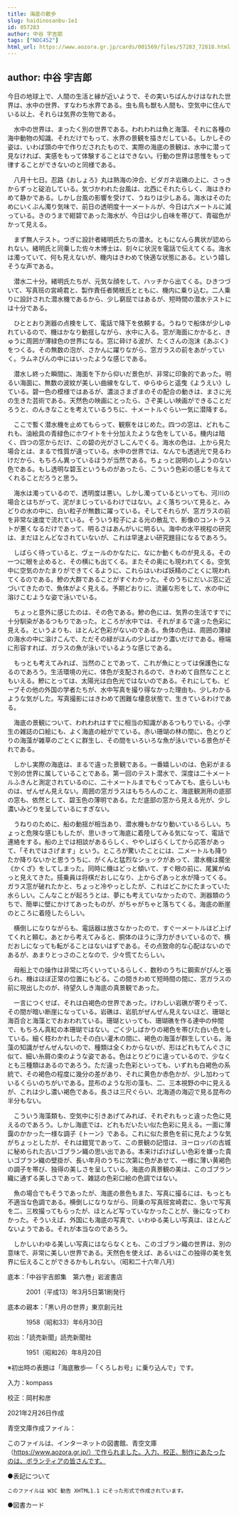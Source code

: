 ```yaml
---
title: 海底の散歩
slug: haidinosanbu-1e1
id: 057283
author: 中谷 宇吉郎
tags: ["NDC452"]
html_url: https://www.aozora.gr.jp/cards/001569/files/57283_72818.html
---
```


## author: 中谷 宇吉郎

今日の地球上で、人間の生活と縁が近いようで、その実いちばんかけはなれた世界は、水中の世界、すなわち水界である。虫も鳥も獣も人間も、空気中に住んでいる以上、それらは気界の生物である。

　水中の世界は、まったく別の世界である。われわれは魚と海藻、それに各種の海中動物の知識、それだけでもって、水界の景観を描きだしている。しかしその姿は、いわば頭の中で作りだされたもので、実際の海底の景観は、水中に潜って見なければ、実感をもって体験することはできない。行動の世界は思惟をもって律することができないのと同様である。

　八月十七日。忍路《おしょろ》丸は熱海の沖合、ビダガネ岩礁の上に、さっきからずっと碇泊している。気づかわれた台風は、北西にそれたらしく、海はきわめて静かである。しかし台風の影響を受けて、うねりは少しある。海水はそのためにいくぶん濁り気味で、前日の透明度十一メートルが、今日は六メートルに減っている。きのうまで紺碧であった海水が、今日は少し白味を帯びて、青磁色がかって見える。

　まず無人テスト。つぎに設計者緒明氏たちの潜水。ともになんら異状が認められない。緒明氏と同乗した佐々木博士は、刻々に状況を電話で伝えてくる。海水は濁っていて、何も見えないが、機内はきわめて快適な状態にある。という嬉しそうな声である。

　潜水二十分。緒明氏たちが、元気な顔をして、ハッチから出てくる。ひきつづいて、写真班の宮崎君と、製作責任者関根氏とともに、機内に乗り込む。二人乗りに設計された潜水機であるから、少し窮屈ではあるが、短時間の潜水テストには十分である。

　ひととおり測器の点検をして、電話で降下を依頼する。うねりで船体が少しゆれているので、機はかなり動揺しながら、水中に入る。窓が海面にかかると、きゅうに周囲が薄緑色の世界になる。窓に砕ける波が、たくさんの泡沫《あぶく》をつくる。その無数の泡が、さかんに躍りながら、窓ガラスの前をあがっていく。ラムネびんの中にはいったような感じである。

　潜水し終った瞬間に、海面を下から仰いだ景色が、非常に印象的であった。明るい海面に、無数の波紋が美しい曲線をなして、ゆらゆらと遥曳《ようえい》している。碧一色の模様ではあるが、濃淡さまざまのその配合の動きは、まさに光の生きた芸術である。天然色の映画にとったら、さぞ美しい映画ができることだろうと、のんきなことを考えているうちに、十メートルぐらい一気に潜降する。

　ここで暫く潜水機を止めてもらって、観察をはじめた。四つの窓は、どれもこれも、油絵具の青緑色にホワイトを十分加えたような色をしている。機内は暗く、四つの窓からだけ、この碧の光がさしこんでくる。海水の色は、上から見た場合とは、まるで性質が違っている。水中の世界では、なんでも透過光で見るわけだから、もちろん異っているほうが当然である。ちょっと説明のしようのない色である。もし透明な碧玉というものがあったら、こういう色彩の感じを与えてくれることだろうと思う。

　海水は濁っているので、透明度は悪い。しかし濁っているといっても、河川の場合とはちがって、泥がまじっているわけではない。よく落ちついて見ると、みどりの水の中に、白い粒子が無数に躍っている。そしてそれらが、窓ガラスの前を非常な速度で流れている。そういう粒子による光の散乱で、影像のコントラストが悪くなるだけであって、明るさはあんがいに明るい。海中の水平視程の研究は、まだほとんどなされていないが、これは早速よい研究題目になるであろう。

　しばらく待っていると、ヴェールのかなたに、なにか動くものが見える。その一つに眼を止めると、その横にも出てくる。またその奥にも現われてくる。空気中に空気のかたまりができてくるように、これらはいわば妖精のごとくに現われてくるのである。鰺の大群であることがすぐわかった。そのうちにだいぶ窓に近づいてきたので、魚体がよく見える。予期どおりに、流麗な形をして、水の中に溶けこむような姿で泳いでいる。

　ちょっと意外に感じたのは、その色である。鰺の色には、気界の生活ですでに十分馴染があるつもりであった。ところが水中では、それがまるで違った色彩に見える。というよりも、ほとんど色彩がないのである。魚体の色は、周囲の薄緑の海水の中に溶けこんで、ただその緑がほんの少しばかり濃いだけである。極端に形容すれば、ガラスの魚が泳いでいるような感じである。

　もっとも考えてみれば、当然のことであって、これが魚にとっては保護色になるのであろう。生活環境の光に、体色が支配されるので、きわめて自然なことともいえる。鰺にとっては、太陽光は白色光ではないのである。それにしても、ビーブその他の外国の学者たちが、水中写真を撮り得なかった理由も、少しわかるような気がした。写真撮影にはきわめて困難な棲息状態で、生きているわけである。

　海底の景観について、われわれはすでに相当の知識があるつもりでいる。小学生の雑誌の口絵にも、よく海底の絵がでている。赤い珊瑚の林の間に、色とりどりの海藻が雑草のごとくに群生し、その間をいろいろな魚が泳いでいる景色がそれである。

　しかし実際の海底は、まるで違った景観である。一番嬉しいのは、色彩がまるで別の世界に属していることである。第一回のテスト潜水で、深度は二十メートルふきんと測定されているのに、二十メートルまでもぐってみても、底らしいものは、ぜんぜん見えない。周囲の窓ガラスはもちろんのこと、海底観測用の底部の窓も、依然として、碧玉色の薄明である。ただ底部の窓から見える光が、少し濃いみどりを呈しているにすぎない。

　うねりのために、船の動揺が相当あり、潜水機もかなり動いているらしい。ちょっと危険な感じもしたが、思いきって海底に着陸してみる気になって、電話で連絡をする。船の上では相談があるらしく、ややしばらくしてから応答があって、「それではさげます」という。ところが驚いたことには、二メートルも降りたか降りないかと思ううちに、がくんと猛烈なショックがあって、潜水機は擱坐《かくざ》をしてしまった。同時に機はどっと傾いて、すぐ眼の前に、尾翼がぬっと見えてきた。搭乗員は将棋だおしになり、上からざあっと水が降ってくる。ガラス窓が破れたかと、ちょっと冷やっとしたが、これはどこかにたまっていた水らしい。こんなことが起ろうとは、夢にも考えていなかったので、測器類のうちで、簡単に壁にかけてあったものが、がちゃがちゃと落ちてくる。海底の断崖のところに着陸したらしい。

　横倒しになりながらも、電話器は放さなかったので、すぐ一メートルほど上げてくれと頼む。あとから考えてみると、胴体のほうに浮力がきいているので、横だおしになっても転がることはないはずである。その点致命的な心配はないのであるが、あまりとっさのことなので、少々慌てたらしい。

　母船上での操作は非常に巧くいっているらしく、数秒のうちに鋼索がぴんと張られ、機はほぼ正常の位置にもどる。この間きわめて短時間の間に、窓ガラスの前に現出したのが、待望久しき海底の真景観であった。

　一言につくせば、それは白褐色の世界であった。けわしい岩礁が寄りそって、その間が暗い断崖になっている。岩礁は、岩肌がぜんぜん見えないほど、珊瑚と海百合と海藻とでおおわれている。珊瑚といっても、珊瑚礁を作る連中の仲間で、もちろん真紅の本珊瑚ではない。ごく少しばかりの褐色を帯びた白い色をしている。細く枝わかれしたその白い灌木の間に、褐色の海藻が群生している。海藻の知識がぜんぜんないので、種類は全くわからないが、形はどれもてんぐさに似て、細い糸屑の束のような姿である。色はとりどりに違っているので、少なくとも三種類はあるのであろう。ただ違った色彩といっても、いずれも白褐色の系統で、その褐色の程度に幾分の差があり、それに黄色か赤色かが、少し加わっているくらいのちがいである。昆布のような形の藻も、二、三本視野の中に見えるが、これは少し濃い褐色である。長さは三尺ぐらい、北海道の海辺で見る昆布の半分もない。

　こういう海藻類も、空気中に引きあげてみれば、それぞれもっと違った色に見えるのであろう。しかし海底では、どれもだいたい似た色彩に見える。一面に薄靄のかかった一様な調子《トーン》である。これに似た景色を前に見たような気がちょっとしたが、それは錯覚であって、この景観の記憶は、ヨーロッパの古城に秘められた古いゴブラン織の思い出である。本来けばけばしい色彩を嫌った貴いゴブラン織の壁掛が、長い年月のうちに次第に色があせて、一様に薄い黄褐色の調子を帯び、独得の美しさを呈している。海底の真景観の美は、このゴブラン織に通ずる美しさであって、雑誌の色彩口絵の色調ではない。

　魚の場合でもそうであったが、海底の景色もまた、写真に撮るには、もっとも不適当な色調である。横倒しになりながら、同乗の写真班宮崎君に、急いで写真を二、三枚撮ってもらったが、ほとんど写っていなかったことが、後になってわかった。そういえば、外国にも海底の写真で、いわゆる美しい写真は、ほとんどないようである。それが本当なのであろう。

　しかしいわゆる美しい写真にはならなくとも、このゴブラン織の世界は、別の意味で、非常に美しい世界である。天然色を使えば、あるいはこの独得の美を気界に伝えることができるかもしれない。（昭和二十六年八月）













底本：「中谷宇吉郎集　第六巻」岩波書店

　　　2001（平成13）年3月5日第1刷発行

底本の親本：「黒い月の世界」東京創元社

　　　1958（昭和33）年6月30日

初出：「読売新聞」読売新聞社

　　　1951（昭和26）年8月20日

※初出時の表題は「海底散歩―「くろしお号」に乗り込んで」です。

入力：kompass

校正：岡村和彦

2021年2月26日作成

青空文庫作成ファイル：

このファイルは、インターネットの図書館、青空文庫（https://www.aozora.gr.jp/）で作られました。入力、校正、制作にあたったのは、ボランティアの皆さんです。











●表記について


	このファイルは W3C 勧告 XHTML1.1 にそった形式で作成されています。







●図書カード